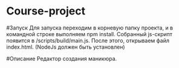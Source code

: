 # Course-project

#Запуск
Для запуска переходим в корневую папку проекта, и в командной строке выполняем npm install. Собранный js-скрипт появится в /scripts/build/main.js. После этого, открываем файл index.html. (NodeJs должен быть установлен)

#Описание
Редактор создания маникюра.
